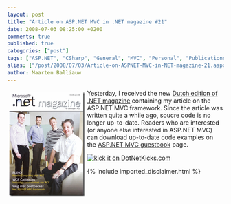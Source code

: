 ```yaml
---
layout: post
title: "Article on ASP.NET MVC in .NET magazine #21"
date: 2008-07-03 08:25:00 +0200
comments: true
published: true
categories: ["post"]
tags: ["ASP.NET", "CSharp", "General", "MVC", "Personal", "Publications"]
alias: ["/post/2008/07/03/Article-on-ASPNET-MVC-in-NET-magazine-21.aspx", "/post/2008/07/03/article-on-aspnet-mvc-in-net-magazine-21.aspx"]
author: Maarten Balliauw
---
```

<p>
<a href="/page/ASPNET-MVC-Guestbook.aspx" target="_blank"><img style="margin: 5px; border: 0px" src="/images/WindowsLiveWriter/ArticleonASP.NETMVCframewo.NETmagazine21_9573/image_3.png" border="0" alt=".NET magazine 21" width="176" height="244" align="left" /></a> Yesterday, I received the new <a href="http://www.microsoft.com/netherlands/msdn/netmagazine/abonnementen.aspx" target="_blank">Dutch edition of .NET magazine</a> containing my article on the ASP.NET MVC framework. Since the article was written quite a while ago, soucre code is no longer up-to-date. Readers who are interested (or anyone else interested in ASP.NET MVC) can download up-to-date code examples on the <a href="/page/ASPNET-MVC-Guestbook.aspx" target="_blank">ASP.NET MVC guestbook</a> page. 
</p>
<p>
<a href="http://www.dotnetkicks.com/kick/?url=/post/2008/07/03/Article-on-ASPNET-MVC-in-NET-magazine-21.aspx&amp;title=Article on ASP.NET MVC in .NET magazine #21">
                    <img src="http://www.dotnetkicks.com/Services/Images/KickItImageGenerator.ashx?url=/post/2008/07/03/Article-on-ASPNET-MVC-in-NET-magazine-21.aspx" border="0" alt="kick it on DotNetKicks.com" />
                  </a>
</p>


{% include imported_disclaimer.html %}

